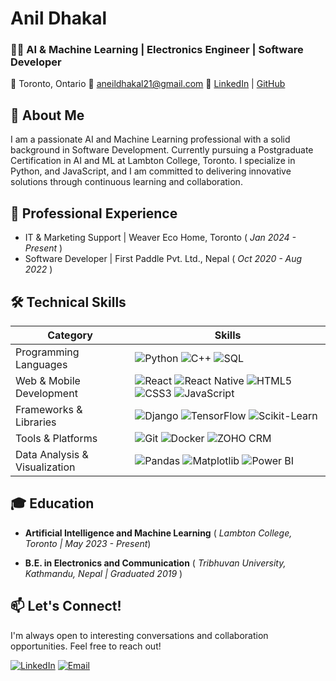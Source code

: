 # Anil Dhakal

### 👨‍💻 AI & Machine Learning | Electronics Engineer | Software Developer

📍 Toronto, Ontario    📧 aneildhakal21@gmail.com    🔗 [LinkedIn](#) | [GitHub](#)

## 🚀 About Me

I am a passionate AI and Machine Learning professional with a solid background in Software Development. Currently pursuing a Postgraduate Certification in AI and ML at Lambton College, Toronto. I specialize in Python, and JavaScript, and I am committed to delivering innovative solutions through continuous learning and collaboration.

## 💼 Professional Experience

- IT & Marketing Support | Weaver Eco Home, Toronto ( *Jan 2024 - Present* )
- Software Developer | First Paddle Pvt. Ltd., Nepal ( *Oct 2020 - Aug 2022* )

## 🛠️ Technical Skills

| Category | Skills |
|----------|--------|
| Programming Languages | ![Python](https://img.shields.io/badge/Python-3776AB?style=for-the-badge&logo=python&logoColor=white) ![C++](https://img.shields.io/badge/C++-00599C?style=for-the-badge&logo=c%2B%2B&logoColor=white) ![SQL](https://img.shields.io/badge/SQL-4479A1?style=for-the-badge&logo=mysql&logoColor=white) |
| Web & Mobile Development | ![React](https://img.shields.io/badge/React-20232A?style=for-the-badge&logo=react&logoColor=61DAFB) ![React Native](https://img.shields.io/badge/React_Native-20232A?style=for-the-badge&logo=react&logoColor=61DAFB) ![HTML5](https://img.shields.io/badge/HTML5-E34F26?style=for-the-badge&logo=html5&logoColor=white) ![CSS3](https://img.shields.io/badge/CSS3-1572B6?style=for-the-badge&logo=css3&logoColor=white) ![JavaScript](https://img.shields.io/badge/JavaScript-F7DF1E?style=for-the-badge&logo=javascript&logoColor=black) |
| Frameworks & Libraries | ![Django](https://img.shields.io/badge/Django-092E20?style=for-the-badge&logo=django&logoColor=white) ![TensorFlow](https://img.shields.io/badge/TensorFlow-FF6F00?style=for-the-badge&logo=tensorflow&logoColor=white) ![Scikit-Learn](https://img.shields.io/badge/Scikit--Learn-F7931E?style=for-the-badge&logo=scikit-learn&logoColor=white) |
| Tools & Platforms | ![Git](https://img.shields.io/badge/Git-F05032?style=for-the-badge&logo=git&logoColor=white) ![Docker](https://img.shields.io/badge/Docker-2496ED?style=for-the-badge&logo=docker&logoColor=white) ![ZOHO CRM](https://img.shields.io/badge/ZOHO_CRM-E42527?style=for-the-badge&logo=zoho&logoColor=white) |
| Data Analysis & Visualization | ![Pandas](https://img.shields.io/badge/Pandas-150458?style=for-the-badge&logo=pandas&logoColor=white) ![Matplotlib](https://img.shields.io/badge/Matplotlib-11557C?style=for-the-badge&logo=python&logoColor=white) ![Power BI](https://img.shields.io/badge/Power_BI-F2C811?style=for-the-badge&logo=powerbi&logoColor=black) |

## 🎓 Education

- **Artificial Intelligence and Machine Learning**  ( *Lambton College, Toronto | May 2023 - Present*)

- **B.E. in Electronics and Communication**  ( *Tribhuvan University, Kathmandu, Nepal | Graduated 2019* )

## 📫 Let's Connect!

I'm always open to interesting conversations and collaboration opportunities. Feel free to reach out!

[![LinkedIn](https://img.shields.io/badge/LinkedIn-0077B5?style=for-the-badge&logo=linkedin&logoColor=white)](your-linkedin-url)
[![Email](https://img.shields.io/badge/Email-D14836?style=for-the-badge&logo=gmail&logoColor=white)](mailto:aneildhakal21@gmail.com)
